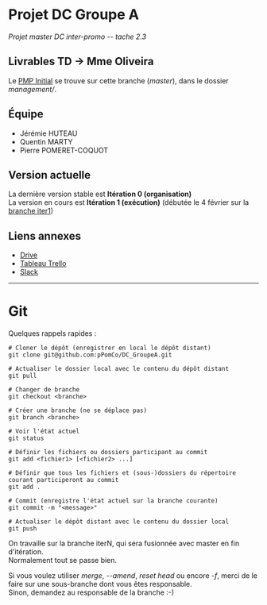 # Projet DC Groupe A
*Projet master DC inter-promo -- tache 2.3*

	
## Livrables TD -> Mme Oliveira

Le [PMP Initial](management/PMP.md) se trouve sur cette branche (*master*), dans le dossier *management/*.


## Équipe

 - Jérémie HUTEAU
 - Quentin MARTY
 - Pierre POMERET-COQUOT

## Version actuelle

La dernière version stable est **Itération 0 (organisation)**  
La version en cours est **Itération 1 (exécution)** (débutée le 4 février sur la [branche iter1](#))


## Liens annexes

 - [Drive](https://drive.google.com/drive/folders/1fA0EA_270pQEeYymY6j-n2p_zJQ6i1UI?usp=sharing)
 - [Tableau Trello](https://trello.com/b/HIFU6ivc/ue-projet)
 - [Slack](https://projetinterpr-pok6126.slack.com/)




---

# Git

Quelques rappels rapides :

	# Cloner le dépôt (enregistrer en local le dépôt distant)
	git clone git@github.com:pPomCo/DC_GroupeA.git
	
	# Actualiser le dossier local avec le contenu du dépôt distant
	git pull
	
	# Changer de branche
	git checkout <branche>
	
	# Créer une branche (ne se déplace pas)
	git branch <branche>

	# Voir l'état actuel
	git status

	# Définir les fichiers ou dossiers participant au commit
	git add <fichier1> [<fichier2> ...]

	# Définir que tous les fichiers et (sous-)dossiers du répertoire courant participeront au commit
	git add .

	# Commit (enregistre l'état actuel sur la branche courante)
	git commit -m "<message>"
	
	# Actualiser le dépôt distant avec le contenu du dossier local
	git push

On travaille sur la branche iterN, qui sera fusionnée avec master en fin d'itération.  
Normalement tout se passe bien.

Si vous voulez utiliser *merge*, *--amend*, *reset head* ou encore *-f*, merci de le faire
sur une sous-branche dont vous êtes responsable.  
Sinon, demandez au responsable de la branche :-)


	
